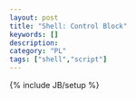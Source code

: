 ```yaml
--- 
layout: post 
title: "Shell: Control Block" 
keywords: [] 
description: 
category: "PL"
tags: ["shell","script"] 
--- 
```

{% include JB/setup %}

